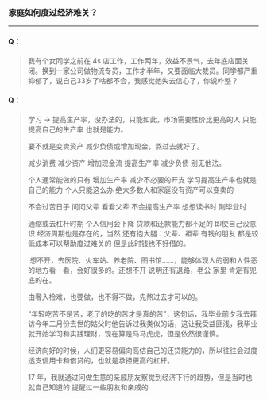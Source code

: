 ### 家庭如何度过经济难关？

----

#### Q：
> 我有个女同学之前在 4s 店工作，工作两年，效益不景气，去年底店面关闭。换到一家公司做物流专员，工作才半年，又要面临大裁员。同学都严重抑郁了，说自己33岁了啥都不会，我感觉她失去信心了，你说咋整？

#### Q：
> 学习 → 提高生产率，没办法的，只能如此，市场需要性价比更高的人 只能提高自己的生产率 也就是能力。
>
> 要不就是变卖资产 减少负债或增加现金，熬过去就好了。
>
> 减少消费 减少资产 增加现金流 提高生产率 减少负债  别无他法。
>
> 个人通常能做的只有 增加生产率 减少不必要的开支 学习提高生产率也就是自己的能力 个人只能这么办 绝大多数人和家庭没有资产可以变卖的
>
> 不会过苦日子 问问父辈 看看父辈 不会提高生产率 想想读书时 刚毕业时
>
> 通缩或去杠杆时期 个人信用会下降 贷款和还款能力都不足的 即使自己没意识 经济周期也是存在的，当然 还有抱大腿：父辈、祖辈 有钱的朋友 都是较低成本可以帮助度过难关的 但是此时钱也不好借的。
>
> 想不开，去医院、火车站、养老院、图书馆……，能够体现人的弱和人性恶的地方看一看，会好很多的。还想不开 说明还有退路，老公 家里 肯定有兜底的在。
>
> 由奢入检难，也要做，也不得不做，先熬过去才可以的。
>
> “年轻吃苦不是苦，老了的吃的苦才是真的苦”，这句话，我毕业前夕我去拜访今年二月份去世的姑父时他告诉过我类似的话，这让我受益匪浅，我毕业就开始学习和实践理财，现在算是马马虎虎，但是依然很谨慎。
>
> 经济向好的时候，人们更容易偏向高估自己的还贷能力的，所以往往会过度透支信用卡和借贷的，也就是承担更高的杠杆。
>
> 17 年，我就通过问做生意的亲戚朋友察觉到经济下行的趋势，但是当时也就自己知道的 提醒过一些朋友和亲戚的

